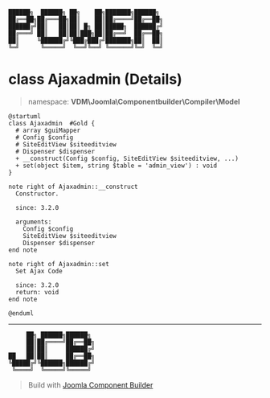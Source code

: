 ```
██████╗  ██████╗ ██╗    ██╗███████╗██████╗
██╔══██╗██╔═══██╗██║    ██║██╔════╝██╔══██╗
██████╔╝██║   ██║██║ █╗ ██║█████╗  ██████╔╝
██╔═══╝ ██║   ██║██║███╗██║██╔══╝  ██╔══██╗
██║     ╚██████╔╝╚███╔███╔╝███████╗██║  ██║
╚═╝      ╚═════╝  ╚══╝╚══╝ ╚══════╝╚═╝  ╚═╝
```
# class Ajaxadmin (Details)
> namespace: **VDM\Joomla\Componentbuilder\Compiler\Model**
```uml
@startuml
class Ajaxadmin  #Gold {
  # array $guiMapper
  # Config $config
  # SiteEditView $siteeditview
  # Dispenser $dispenser
  + __construct(Config $config, SiteEditView $siteeditview, ...)
  + set(object $item, string $table = 'admin_view') : void
}

note right of Ajaxadmin::__construct
  Constructor.

  since: 3.2.0
  
  arguments:
    Config $config
    SiteEditView $siteeditview
    Dispenser $dispenser
end note

note right of Ajaxadmin::set
  Set Ajax Code

  since: 3.2.0
  return: void
end note
 
@enduml
```

---
```
     ██╗ ██████╗██████╗
     ██║██╔════╝██╔══██╗
     ██║██║     ██████╔╝
██   ██║██║     ██╔══██╗
╚█████╔╝╚██████╗██████╔╝
 ╚════╝  ╚═════╝╚═════╝
```
> Build with [Joomla Component Builder](https://git.vdm.dev/joomla/Component-Builder)

